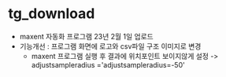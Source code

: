 # tg_download

 - maxent 자동화 프로그램 23년 2월 1일 업로드
 - 기능개선 : 프로그램 화면에 로고와 csv파일 구조 이미지로 변경
   + maxent 프로그램 실행 후 결과에 위치포인트 보이지않게 설정 -> adjustsampleradius ='adjustsampleradius=-50'
